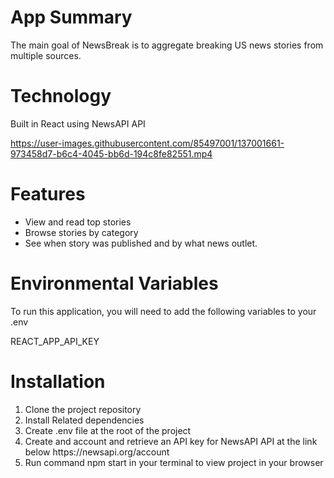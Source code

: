 <strong>
<h1>App Summary</h1>
</strong>
The main goal of NewsBreak is to aggregate breaking US news stories from multiple sources.

<h1>Technology</h1>
Built in React using NewsAPI API

https://user-images.githubusercontent.com/85497001/137001661-973458d7-b6c4-4045-bb6d-194c8fe82551.mp4



<h1>Features</h1>
<ul>
<li>View and read top stories</li>
<li>Browse stories by category</li>
<li>See when story was published and by what news outlet.
</li>
</ul>

<h1>Environmental Variables</h1>
To run this application, you will need to add the following variables to your .env

REACT_APP_API_KEY

<h1>Installation</h1>
<ol>
<li>Clone the project repository</li>
<li>Install Related dependencies</li>
<li>Create .env file at the root of the project</li>
<li>Create and account and retrieve an API key for NewsAPI API at the link below
https://newsapi.org/account</li>
<li>Run command npm start in your terminal to view project in your browser</li>
</ol>
